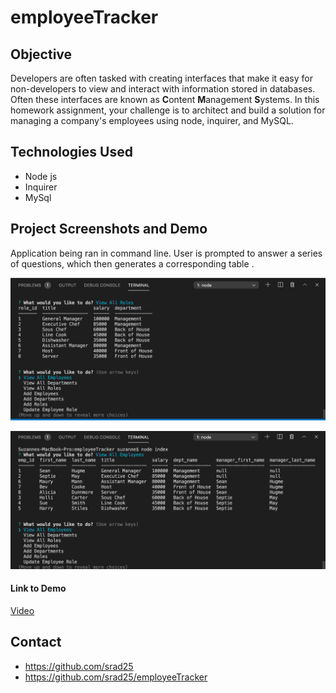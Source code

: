 # employeeTracker
## Objective
Developers are often tasked with creating interfaces that make it easy for non-developers to view and interact with information stored in databases. Often these interfaces are known as **C**ontent **M**anagement **S**ystems. In this homework assignment, your challenge is to architect and build a solution for managing a company's employees using node, inquirer, and MySQL.


## Technologies Used
* Node js
* Inquirer
* MySql

## Project Screenshots and Demo

Application being ran in command line. User is prompted to answer a series of questions, which then generates a corresponding table .

![Screenhot](./assets/images/empTrac1.png "pic of app in CL.")


![Screenhot](./assets/images/empTrac2.png "pic of app in CL.")



#### Link to Demo

[Video](https://drive.google.com/file/d/1KDtvPTgdzJiKIW9efuIwKCgop7Ya08SK/view?usp=sharing)

## Contact
* https://github.com/srad25
* https://github.com/srad25/employeeTracker